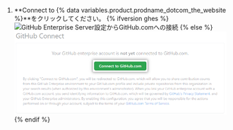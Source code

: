 1. **Connect to {% data variables.product.prodname_dotcom_the_website %}**をクリックしてください。
{% ifversion ghes %}
   ![GitHub Enterprise Server設定からGitHub.comへの接続](/assets/images/help/settings/github.com_end_user_connection.png)
{% else %}
   ![GitHub AEの設定からGitHub.comへの接続](/assets/images/enterprise/github-ae/settings/github.com-end-user-connection.png)
{% endif %}
